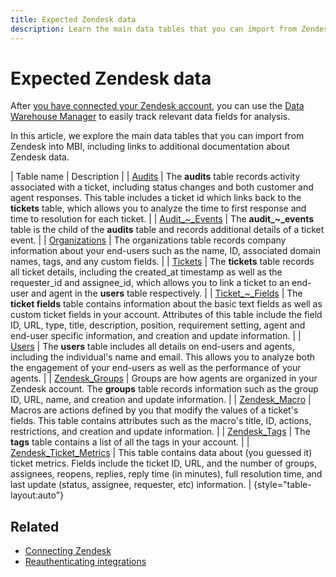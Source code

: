 ```yaml
---
title: Expected Zendesk data
description: Learn the main data tables that you can import from Zendesk into MBI, including links to additional documentation about Zendesk data.
---
```

# Expected Zendesk data

After [you have connected your Zendesk account](../integrations/zendesk.md), you can use the [Data Warehouse Manager](../../../data-analyst/data-warehouse-mgr/tour-dwm.html#syncing) to easily track relevant data fields for analysis.

In this article, we explore the main data tables that you can import from Zendesk into MBI, including links to additional documentation about Zendesk data.

| Table name | Description |
| [Audits](https://developer.zendesk.com/rest_api/docs/core/ticket_audits) | The **audits** table records activity associated with a ticket, including status changes and both customer and agent responses. This table includes a ticket id which links back to the **tickets** table, which allows you to analyze the time to first response and time to resolution for each ticket. |
| [Audit_~\_Events](https://developer.zendesk.com/rest_api/docs/core/ticket_audits#audit-events) | The **audit_~\_events** table is the child of the **audits** table and records additional details of a ticket event. |
| [Organizations](https://developer.zendesk.com/rest_api/docs/core/organizations) | The organizations table records company information about your end-users such as the name, ID, associated domain names, tags, and any custom fields. |
| [Tickets](https://developer.zendesk.com/rest_api/docs/core/tickets) | The **tickets** table records all ticket details, including the created_at timestamp as well as the requester\_id and assignee\_id, which allows you to link a ticket to an end-user and agent in the **users** table respectively. |
| [Ticket_~\_Fields](https://developer.zendesk.com/rest_api/docs/core/ticket_fields) | The **ticket fields** table contains information about the basic text fields as well as custom ticket fields in your account. Attributes of this table include the field ID, URL, type, title, description, position, requirement setting, agent and end-user specific information, and creation and update information. |
| [Users](https://developer.zendesk.com/rest_api/docs/core/users) | The **users** table includes all details on end-users and agents, including the individual's name and email. This allows you to analyze both the engagement of your end-users as well as the performance of your agents. |
| [Zendesk\_Groups](https://developer.zendesk.com/rest_api/docs/core/groups) | Groups are how agents are organized in your Zendesk account. The **groups** table records information such as the group ID, URL, name, and creation and update information. |
| [Zendesk\_Macro](https://developer.zendesk.com/rest_api/docs/core/macros) | Macros are actions defined by you that modify the values of a ticket's fields. This table contains attributes such as the macro's title, ID, actions, restrictions, and creation and update information. |
| [Zendesk\_Tags](https://developer.zendesk.com/rest_api/docs/core/tags) | The **tags** table contains a list of all the tags in your account. |
| [Zendesk\_Ticket\_Metrics](https://developer.zendesk.com/rest_api/docs/core/ticket_metrics#ticket-metrics) | This table contains data about (you guessed it) ticket metrics. Fields include the ticket ID, URL, and the number of groups, assignees, reopens, replies, reply time (in minutes), full resolution time, and last update (status, assignee, requester, etc) information. |
{style="table-layout:auto"}

## Related

* [Connecting Zendesk](../integrations/zendesk.md)
* [Reauthenticating integrations](https://support.magento.com/hc/en-us/articles/360016733151-Reauthenticating-integrations)

